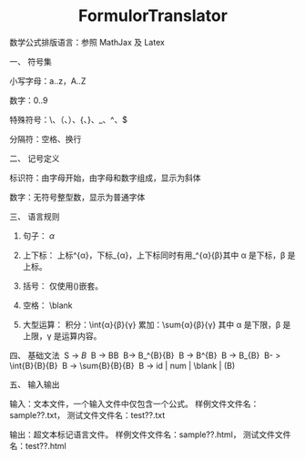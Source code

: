 # <center>FormulorTranslator</center>
数学公式排版语言：参照 MathJax 及 Latex

一、 符号集

小写字母：a..z，A..Z

数字：0..9

特殊符号：\、（、）、{、}、_、^、$

分隔符：空格、换行

二、 记号定义

标识符：由字母开始，由字母和数字组成，显示为斜体

数字：无符号整型数，显示为普通字体

三、 语言规则

1. 句子：
  $α$

2. 上下标：
  上标^{α}，下标_{α}，上下标同时有用_^{α}{β}其中 α 是下标，β 是上标。

3. 括号：
  仅使用()嵌套。

4. 空格：
  \blank

5. 大型运算：
  积分：\int{α}{β}{γ}
  累加：\sum{α}{β}{γ}
  其中 α 是下限，β 是上限，γ 是运算内容。

  四、 基础文法
  ​	S -> $B$
  ​	B -> BB
  ​	B-> B_^{B}{B}
  ​	B -> B^{B}
  ​	B -> B_{B}
  ​	B- > \int{B}{B}{B}
  ​	B -> \sum{B}{B}{B}
  ​	B -> id | num | \blank | (B)  

  五、 输入输出

  输入：文本文件，一个输入文件中仅包含一个公式。
  样例文件文件名：sample??.txt， 测试文件文件名：test??.txt

  输出：超文本标记语言文件。
  样例文件文件名：sample??.html， 测试文件文件名：test??.html
